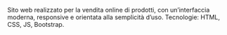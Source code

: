 Sito web realizzato per la vendita online di prodotti, con un’interfaccia moderna, responsive e orientata alla semplicità d’uso. 
Tecnologie: HTML, CSS, JS, Bootstrap.
